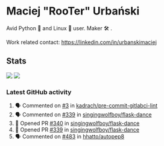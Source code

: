# Maciej "RooTer" Urbański

Avid Python 🐍 and Linux 🐧 user.
Maker 🛠 .

Work related contact: https://linkedin.com/in/urbanskimaciej

## Stats

![](https://github-readme-stats.vercel.app/api?username=rooterkyberian&hide_title=true&show_icons=true&count_private=true&theme=graywhite)
![](https://komarev.com/ghpvc/?username=rooterkyberian&color=lightgray&style=flat-square)

### Latest GitHub activity
<!--START_SECTION:activity-->
1. 🗣 Commented on [#3](https://github.com/kadrach/pre-commit-gitlabci-lint/issues/3) in [kadrach/pre-commit-gitlabci-lint](https://github.com/kadrach/pre-commit-gitlabci-lint)
2. 🗣 Commented on [#339](https://github.com/singingwolfboy/flask-dance/issues/339) in [singingwolfboy/flask-dance](https://github.com/singingwolfboy/flask-dance)
3. 💪 Opened PR [#340](https://github.com/singingwolfboy/flask-dance/pull/340) in [singingwolfboy/flask-dance](https://github.com/singingwolfboy/flask-dance)
4. 💪 Opened PR [#339](https://github.com/singingwolfboy/flask-dance/pull/339) in [singingwolfboy/flask-dance](https://github.com/singingwolfboy/flask-dance)
5. 🗣 Commented on [#483](https://github.com/hhatto/autopep8/issues/483) in [hhatto/autopep8](https://github.com/hhatto/autopep8)
<!--END_SECTION:activity-->
